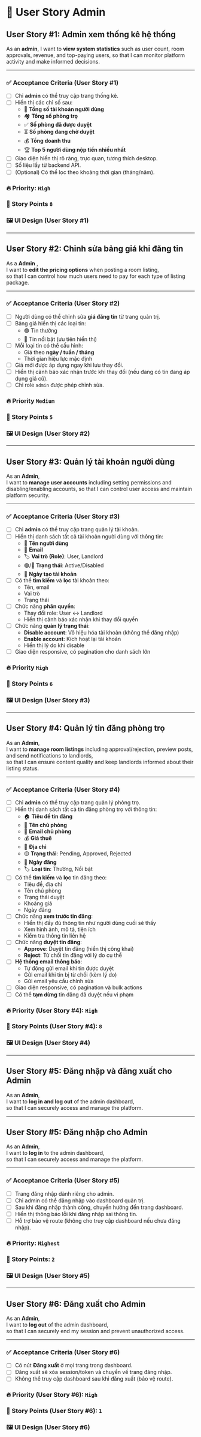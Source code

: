 # 🧩 User Story Admin

## **User Story #1: Admin xem thống kê hệ thống**

As an **admin**, I want to **view system statistics** such as user count, room approvals, revenue, and top-paying users, so that I can monitor platform activity and make informed decisions.

---

### ✅ Acceptance Criteria (User Story #1)

- [ ] Chỉ **admin** có thể truy cập trang thống kê.
- [ ] Hiển thị các chỉ số sau:
  - 👤 **Tổng số tài khoản người dùng**
  - 🏘 **Tổng số phòng trọ**
  - ✅ **Số phòng đã được duyệt**
  - ⏳ **Số phòng đang chờ duyệt**
  - 💰 **Tổng doanh thu**
  - 🏆 **Top 5 người dùng nộp tiền nhiều nhất**
- [ ] Giao diện hiển thị rõ ràng, trực quan, tương thích desktop.
- [ ] Số liệu lấy từ backend API.
- [ ] (Optional) Có thể lọc theo khoảng thời gian (tháng/năm).

### 🔥 Priority: `High`

### 🎯 Story Points `8`

### 🖼 UI Design (User Story #1)

---

## **User Story #2: Chỉnh sửa bảng giá khi đăng tin**

As a **Admin** ,  
I want to **edit the pricing options** when posting a room listing,  
so that I can control how much users need to pay for each type of listing package.

---

### ✅ Acceptance Criteria (User Story #2)

- [ ] Người dùng có thể chỉnh sửa **giá đăng tin** từ trang quản trị.
- [ ] Bảng giá hiển thị các loại tin:
  - 🟢 Tin thường
  - 🔵 Tin nổi bật (ưu tiên hiển thị)
- [ ] Mỗi loại tin có thể cấu hình:
  - Giá theo **ngày / tuần / tháng**
  - Thời gian hiệu lực mặc định
- [ ] Giá mới được áp dụng ngay khi lưu thay đổi.
- [ ] Hiển thị cảnh báo xác nhận trước khi thay đổi (nếu đang có tin đang áp dụng giá cũ).
- [ ] Chỉ role `admin` được phép chỉnh sửa.

### 🔥 Priority `Medium`

### 🎯 Story Points `5`

### 🖼 UI Design (User Story #2)

---

## **User Story #3: Quản lý tài khoản người dùng**

As an **Admin**,  
I want to **manage user accounts** including setting permissions and disabling/enabling accounts, so that I can control user access and maintain platform security.

---

### ✅ Acceptance Criteria (User Story #3)

- [ ] Chỉ **admin** có thể truy cập trang quản lý tài khoản.
- [ ] Hiển thị danh sách tất cả tài khoản người dùng với thông tin:
  - 👤 **Tên người dùng**
  - 📧 **Email**
  - 🏷️ **Vai trò (Role)**: User, Landlord
  - 🟢/🔴 **Trạng thái**: Active/Disabled
  - 📅 **Ngày tạo tài khoản**
- [ ] Có thể **tìm kiếm** và **lọc** tài khoản theo:
  - Tên, email
  - Vai trò
  - Trạng thái
- [ ] Chức năng **phân quyền**:
  - Thay đổi role: User ↔ Landlord
  - Hiển thị cảnh báo xác nhận khi thay đổi quyền
- [ ] Chức năng **quản lý trạng thái**:
  - **Disable account**: Vô hiệu hóa tài khoản (không thể đăng nhập)
  - **Enable account**: Kích hoạt lại tài khoản
  - Hiển thị lý do khi disable
- [ ] Giao diện responsive, có pagination cho danh sách lớn

### 🔥 Priority `High`

### 🎯 Story Points `6`

### 🖼 UI Design (User Story #3)

---

## **User Story #4: Quản lý tin đăng phòng trọ**

As an **Admin**,  
I want to **manage room listings** including approval/rejection, preview posts, and send notifications to landlords,  
so that I can ensure content quality and keep landlords informed about their listing status.

---

### ✅ Acceptance Criteria (User Story #4)

- [ ] Chỉ **admin** có thể truy cập trang quản lý phòng trọ.
- [ ] Hiển thị danh sách tất cả tin đăng phòng trọ với thông tin:
  - 🏠 **Tiêu đề tin đăng**
  - 👤 **Tên chủ phòng**
  - 📧 **Email chủ phòng**
  - 💰 **Giá thuê**
  - 📍 **Địa chỉ**
  - 🟡 **Trạng thái**: Pending, Approved, Rejected
  - 📅 **Ngày đăng**
  - 🏷️ **Loại tin**: Thường, Nổi bật
- [ ] Có thể **tìm kiếm** và **lọc** tin đăng theo:
  - Tiêu đề, địa chỉ
  - Tên chủ phòng
  - Trạng thái duyệt
  - Khoảng giá
  - Ngày đăng
- [ ] Chức năng **xem trước tin đăng**:
  - Hiển thị đầy đủ thông tin như người dùng cuối sẽ thấy
  - Xem hình ảnh, mô tả, tiện ích
  - Kiểm tra thông tin liên hệ
- [ ] Chức năng **duyệt tin đăng**:
  - **Approve**: Duyệt tin đăng (hiển thị công khai)
  - **Reject**: Từ chối tin đăng với lý do cụ thể
- [ ] **Hệ thống email thông báo**:
  - Tự động gửi email khi tin được duyệt
  - Gửi email khi tin bị từ chối (kèm lý do)
  - Gửi email yêu cầu chỉnh sửa
- [ ] Giao diện responsive, có pagination và bulk actions
- [ ] Có thể **tạm dừng** tin đăng đã duyệt nếu vi phạm

### 🔥 Priority (User Story #4): `High`

### 🎯 Story Points (User Story #4): `8`

### 🖼 UI Design (User Story #4)

---

## **User Story #5: Đăng nhập và đăng xuất cho Admin**

As an **Admin**,  
I want to **log in and log out** of the admin dashboard,  
so that I can securely access and manage the platform.

---

## **User Story #5: Đăng nhập cho Admin**

As an **Admin**,  
I want to **log in** to the admin dashboard,  
so that I can securely access and manage the platform.

---

### ✅ Acceptance Criteria (User Story #5)

- [ ] Trang đăng nhập dành riêng cho admin.
- [ ] Chỉ admin có thể đăng nhập vào dashboard quản trị.
- [ ] Sau khi đăng nhập thành công, chuyển hướng đến trang dashboard.
- [ ] Hiển thị thông báo lỗi khi đăng nhập sai thông tin.
- [ ] Hỗ trợ bảo vệ route (không cho truy cập dashboard nếu chưa đăng nhập).

### 🔥 Priority: `Highest`

### 🎯 Story Points: `2`

### 🖼 UI Design (User Story #5)

---

## **User Story #6: Đăng xuất cho Admin**

As an **Admin**,  
I want to **log out** of the admin dashboard,  
so that I can securely end my session and prevent unauthorized access.

---

### ✅ Acceptance Criteria (User Story #6)

- [ ] Có nút **Đăng xuất** ở mọi trang trong dashboard.
- [ ] Đăng xuất sẽ xóa session/token và chuyển về trang đăng nhập.
- [ ] Không thể truy cập dashboard sau khi đăng xuất (bảo vệ route).

### 🔥 Priority (User Story #6): `High`

### 🎯 Story Points (User Story #6): `1`

### 🖼 UI Design (User Story #6)

